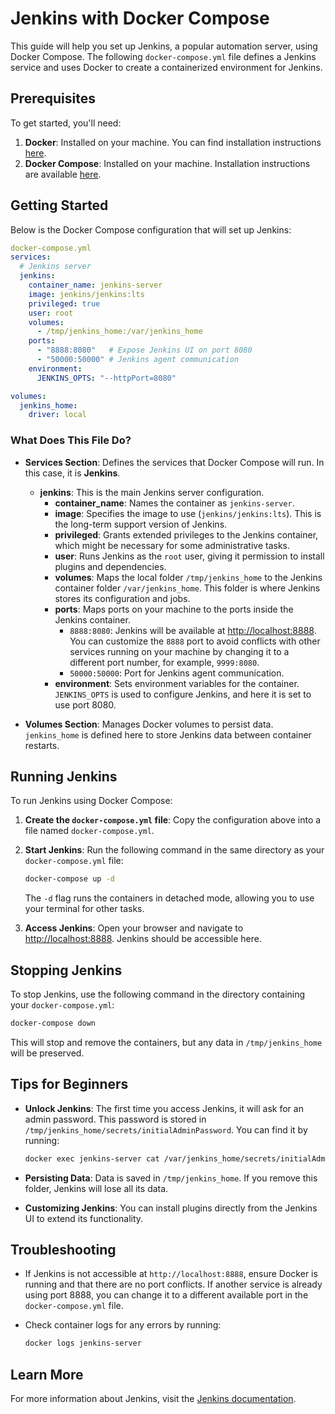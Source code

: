 # Jenkins with Docker Compose

This guide will help you set up Jenkins, a popular automation server, using Docker Compose. The following `docker-compose.yml` file defines a Jenkins service and uses Docker to create a containerized environment for Jenkins.

## Prerequisites

To get started, you'll need:

1. **Docker**: Installed on your machine. You can find installation instructions [here](https://docs.docker.com/get-docker/).
2. **Docker Compose**: Installed on your machine. Installation instructions are available [here](https://docs.docker.com/compose/install/).

## Getting Started

Below is the Docker Compose configuration that will set up Jenkins:

```yaml
docker-compose.yml
services:
  # Jenkins server
  jenkins:
    container_name: jenkins-server
    image: jenkins/jenkins:lts
    privileged: true
    user: root
    volumes:
      - /tmp/jenkins_home:/var/jenkins_home
    ports:
      - "8888:8080"   # Expose Jenkins UI on port 8080
      - "50000:50000" # Jenkins agent communication
    environment:
      JENKINS_OPTS: "--httpPort=8080"

volumes:
  jenkins_home:
    driver: local
```

### What Does This File Do?

- **Services Section**: Defines the services that Docker Compose will run. In this case, it is **Jenkins**.

  - **jenkins**: This is the main Jenkins server configuration.
    - **container_name**: Names the container as `jenkins-server`.
    - **image**: Specifies the image to use (`jenkins/jenkins:lts`). This is the long-term support version of Jenkins.
    - **privileged**: Grants extended privileges to the Jenkins container, which might be necessary for some administrative tasks.
    - **user**: Runs Jenkins as the `root` user, giving it permission to install plugins and dependencies.
    - **volumes**: Maps the local folder `/tmp/jenkins_home` to the Jenkins container folder `/var/jenkins_home`. This folder is where Jenkins stores its configuration and jobs.
    - **ports**: Maps ports on your machine to the ports inside the Jenkins container.
      - `8888:8080`: Jenkins will be available at [http://localhost:8888](http://localhost:8888). You can customize the `8888` port to avoid conflicts with other services running on your machine by changing it to a different port number, for example, `9999:8080`.
      - `50000:50000`: Port for Jenkins agent communication.
    - **environment**: Sets environment variables for the container. `JENKINS_OPTS` is used to configure Jenkins, and here it is set to use port 8080.

- **Volumes Section**: Manages Docker volumes to persist data. `jenkins_home` is defined here to store Jenkins data between container restarts.

## Running Jenkins

To run Jenkins using Docker Compose:

1. **Create the `docker-compose.yml` file**: Copy the configuration above into a file named `docker-compose.yml`.
2. **Start Jenkins**: Run the following command in the same directory as your `docker-compose.yml` file:

   ```bash
   docker-compose up -d
   ```

   The `-d` flag runs the containers in detached mode, allowing you to use your terminal for other tasks.

3. **Access Jenkins**: Open your browser and navigate to [http://localhost:8888](http://localhost:8888). Jenkins should be accessible here.

## Stopping Jenkins

To stop Jenkins, use the following command in the directory containing your `docker-compose.yml`:

```bash
docker-compose down
```

This will stop and remove the containers, but any data in `/tmp/jenkins_home` will be preserved.

## Tips for Beginners

- **Unlock Jenkins**: The first time you access Jenkins, it will ask for an admin password. This password is stored in `/tmp/jenkins_home/secrets/initialAdminPassword`. You can find it by running:

  ```bash
  docker exec jenkins-server cat /var/jenkins_home/secrets/initialAdminPassword
  ```

- **Persisting Data**: Data is saved in `/tmp/jenkins_home`. If you remove this folder, Jenkins will lose all its data.
- **Customizing Jenkins**: You can install plugins directly from the Jenkins UI to extend its functionality.

## Troubleshooting

- If Jenkins is not accessible at `http://localhost:8888`, ensure Docker is running and that there are no port conflicts. If another service is already using port 8888, you can change it to a different available port in the `docker-compose.yml` file.
- Check container logs for any errors by running:

  ```bash
  docker logs jenkins-server
  ```

## Learn More

For more information about Jenkins, visit the [Jenkins documentation](https://www.jenkins.io/doc/).

